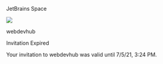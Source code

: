 JetBrains Space

<img src="https://webdevhub.jetbrains.space/content/logo" class="PageStyles-realmLogo" />

webdevhub

Invitation Expired

Your invitation to webdevhub was valid until 7/5/21, 3:24 PM.
